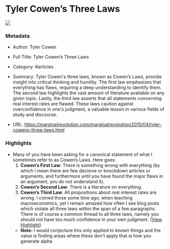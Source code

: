 # Tyler Cowen’s Three Laws

![](https://marginalrevolution.com/wp-content/uploads/2016/10/MR-logo-thumbnail.png)

### Metadata

- Author: Tyler Cowen
- Full Title: Tyler Cowen’s Three Laws
- Category: #articles

- Summary: Tyler Cowen's three laws, known as Cowen’s Laws, provide insight into critical thinking and humility. The first law emphasizes that everything has flaws, requiring a deep understanding to identify them. The second law highlights the vast amount of literature available on any given topic. Lastly, the third law asserts that all statements concerning real interest rates are flawed. These laws caution against overconfidence in one's judgment, a valuable lesson in various fields of study and discourse. 

- URL: https://marginalrevolution.com/marginalrevolution/2015/04/tyler-cowens-three-laws.html

### Highlights

- Many of you have been asking for a canonical statement of what I sometimes refer to as Cowen’s Laws. Here goes:
  1. **Cowen’s First Law**: There is something wrong with everything (by which I mean there are few decisive or knockdown articles or arguments, and furthermore until you have found the major flaws in an argument, you do not understand it).
  2. **Cowen’s Second Law**: There is a literature on everything.
  3. **Cowen’s Third Law**: All propositions about real interest rates are wrong.
  I coined those some time ago, when teaching macroeconomics, yet I remain amazed how often I see blog posts which violate all three laws within the span of a few paragraphs.
  There is of course a common thread to all three laws, namely you should not have too much confidence in your own judgment. ([View Highlight](https://read.readwise.io/read/01hrmy1vkjahsr2qnkcnv1bx7z))
    - **Note:** I would conjecture this only applied to known things and the value is finding areas where these don't apply that is how you generate alpha
